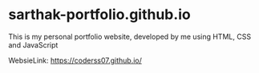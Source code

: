 # sarthak-portfolio.github.io
This is my personal portfolio website, developed by me using HTML, CSS and JavaScript

WebsieLink: https://coderss07.github.io/